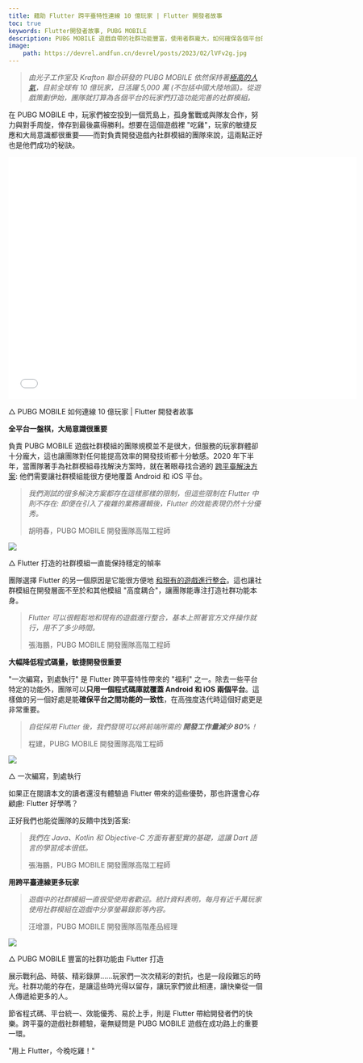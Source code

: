 ```yaml
---
title: 藉助 Flutter 跨平臺特性連線 10 億玩家 | Flutter 開發者故事
toc: true
keywords: Flutter開發者故事, PUBG MOBILE
description: PUBG MOBILE 遊戲自帶的社群功能豐富，使用者群龐大，如何確保各個平台的玩家都能有最棒的體驗？
image:
    path: https://devrel.andfun.cn/devrel/posts/2023/02/lVFv2g.jpg
---
```


> _由光子工作室及 Krafton 聯合研發的 PUBG MOBILE 依然保持著_[_極高的人氣_](https://101.dev/t/google-play-2022/823)_，目前全球有 10 億玩家，日活躍 5,000 萬 (不包括中國大陸地區)。從遊戲策劃伊始，團隊就打算為各個平台的玩家們打造功能完善的社群模組。_

在 PUBG MOBILE 中，玩家們被空投到一個荒島上，孤身奮戰或與隊友合作，努力與對手周旋，倖存到最後贏得勝利。想要在這個遊戲裡 "吃雞"，玩家的敏捷反應和大局意識都很重要——而對負責開發遊戲內社群模組的團隊來說，這兩點正好也是他們成功的秘訣。

<iframe width="690" height="480" src="//player.bilibili.com/player.html?aid=393503978&bvid=BV1sd4y1H7G7&cid=985504987&page=1&autoplay=false" scrolling="no" border="0" frameborder="no" framespacing="0" allowfullscreen="true"> </iframe>

△ PUBG MOBILE 如何連線 10 億玩家 | Flutter 開發者故事
    
**全平台一盤棋，大局意識很重要**

負責 PUBG MOBILE 遊戲社群模組的團隊規模並不是很大，但服務的玩家群體卻十分龐大，這也讓團隊對任何能提高效率的開發技術都十分敏感。2020 年下半年，當團隊著手為社群模組尋找解決方案時，就在著眼尋找合適的 [跨平臺解決方案](https://flutter.dev/multi-platform): 他們需要讓社群模組能很方便地覆蓋 Android 和 iOS 平台。

> _我們測試的很多解決方案都存在這樣那樣的限制，但這些限制在 Flutter 中則不存在: 即便在引入了複雜的業務邏輯後，Flutter 的效能表現仍然十分優秀。_
> 
> 胡明春，PUBG MOBILE 開發團隊高階工程師

![](https://devrel.andfun.cn/devrel/posts/2023/02/SvqNgV.gif)

△ Flutter 打造的社群模組一直能保持穩定的幀率

團隊選擇 Flutter 的另一個原因是它能很方便地 [和現有的遊戲進行整合](https://flutter.tw/development/add-to-app)。這也讓社群模組在開發層面不至於和其他模組 "高度耦合"，讓團隊能專注打造社群功能本身。

> _Flutter 可以很輕鬆地和現有的遊戲進行整合，基本上照著官方文件操作就行，用不了多少時間。_
> 
> 張海鵬，PUBG MOBILE 開發團隊高階工程師

**大幅降低程式碼量，敏捷開發很重要**

"一次編寫，到處執行" 是 Flutter 跨平臺特性帶來的 "福利" 之一。除去一些平台特定的功能外，團隊可以**只用一個程式碼庫就覆蓋 Android 和 iOS 兩個平台**。這樣做的另一個好處是能**確保平台之間功能的一致性**，在高強度迭代時這個好處更是非常重要。

> _自從採用 Flutter 後，我們發現可以將前端所需的 **開發工作量減少 80%**！_
> 
> 程建，PUBG MOBILE 開發團隊高階工程師

![](https://devrel.andfun.cn/devrel/posts/2023/02/Dqcz3s.png)

△ 一次編寫，到處執行

如果正在閱讀本文的讀者還沒有體驗過 Flutter 帶來的這些優勢，那也許還會心存顧慮: Flutter 好學嗎？

正好我們也能從團隊的反饋中找到答案:

> _我們在 Java、Kotlin 和 Objective-C 方面有著堅實的基礎，這讓 Dart 語言的學習成本很低。_
> 
> 張海鵬，PUBG MOBILE 開發團隊高階工程師

**用跨平臺連線更多玩家**

> _遊戲中的社群模組一直很受使用者歡迎。統計資料表明，每月有近千萬玩家使用社群模組在遊戲中分享螢幕錄影等內容。_
> 
> 汪增灝，PUBG MOBILE 開發團隊高階產品經理

![](https://devrel.andfun.cn/devrel/posts/2023/02/rZVjEk.gif)

△ PUBG MOBILE 豐富的社群功能由 Flutter 打造

展示戰利品、時裝、精彩錄屏……玩家們一次次精彩的對抗，也是一段段難忘的時光。社群功能的存在，是讓這些時光得以留存，讓玩家們彼此相連，讓快樂從一個人傳遞給更多的人。

節省程式碼、平台統一、效能優秀、易於上手，則是 Flutter 帶給開發者們的快樂。跨平臺的遊戲社群體驗，毫無疑問是 PUBG MOBILE 遊戲在成功路上的重要一環。

"用上 Flutter，今晚吃雞！"
